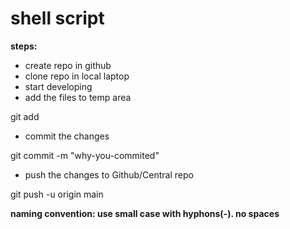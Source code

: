 # shell script

**steps:**
* create repo in github
* clone repo in local laptop
* start developing
* add the files to temp area

git add <file-name>

* commit the changes

git commit -m "why-you-commited"

* push the changes to Github/Central repo

git push -u origin main

**naming convention: use small case with hyphons(-). no spaces**


